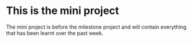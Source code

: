 # This is the mini project

The mini project is before the milestone project and will contain everything
that has been learnt over the past week.